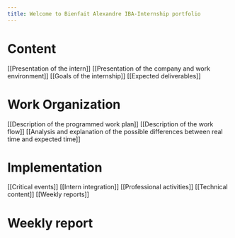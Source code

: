 ```yaml
---
title: Welcome to Bienfait Alexandre IBA-Internship portfolio
---
```

# Content
[[Presentation of the intern]]
[[Presentation of the company and work environment]]
[[Goals of the internship]]
[[Expected deliverables]]

# Work Organization
[[Description of the programmed work plan]]
[[Description of the work flow]]
[[Analysis and explanation of the possible differences between real time and expected time]]


# Implementation
[[Critical events]]
[[Intern integration]]
[[Professional activities]]
[[Technical content]]
[[Weekly reports]]

# Weekly report
